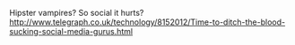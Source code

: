 Hipster vampires? So social it hurts? http://www.telegraph.co.uk/technology/8152012/Time-to-ditch-the-blood-sucking-social-media-gurus.html